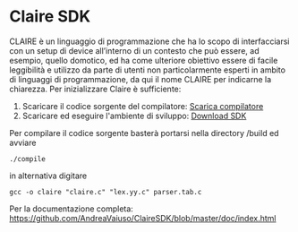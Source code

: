 # Claire SDK
CLAIRE è un linguaggio di programmazione che ha lo scopo di interfacciarsi con un setup di device all’interno di un contesto che può essere, ad esempio, quello domotico, ed ha come ulteriore obiettivo essere di facile leggibilità e utilizzo da parte di utenti non particolarmente esperti in ambito di linguaggi di programmazione, da qui il nome CLAIRE per indicarne la chiarezza.
Per inizializzare Claire è sufficiente:
1. Scaricare il codice sorgente del compilatore:
    [Scarica compilatore](https://github.com/AndreaVaiuso/ClaireSDK.git)
2. Scaricare ed eseguire l'ambiente di sviluppo:
    [Download SDK](https://github.com/AndreaVaiuso/ClaireSDK/tree/master/Executable)

Per compilare il codice sorgente basterà portarsi nella directory /build ed avviare

`./compile`

in alternativa digitare

`gcc -o claire "claire.c" "lex.yy.c" parser.tab.c`

Per la documentazione completa:
https://github.com/AndreaVaiuso/ClaireSDK/blob/master/doc/index.html

